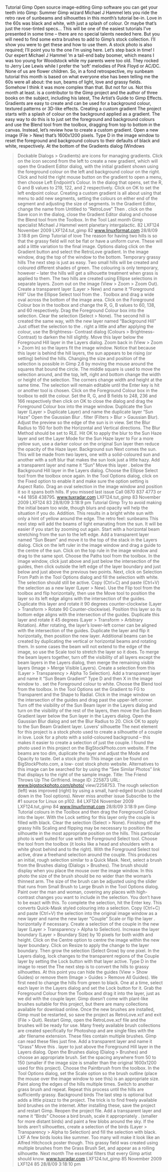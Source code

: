 Tutorial Gimp Open source image-editing
Gimp
software you can get your teeth into
Gimp: Summer
Gimp wizard Michael J Hammel lets you ride the retro rave of sunbeams
and silhouettes in this month’s tutorial be-in.
Love in the 60s was black and white, with just a splash of
colour. Or maybe that’s just the rose-tinted specs...
This will be one of the easiest tutorials I’ve presented in
some time – there are no special talents needed here. But
you will need to find some extra brushes to add to Gimp’s
stock collection. I’ll show you were to get these and how to
use them. A stock photo is also required; I’ll point you to the
one I’m using here. Let’s step back in time!
I
Our
expert
Michael J
Hammel
’m a tail-end baby boomer, which means I was too young
for Woodstock while my parents were too old. They
rocked to Jerry Lee Lewis while I prefer the ‘soft’ melodies
of Pink Floyd or AC/DC. None of us are flower children.
So, in a fond retrospective, my sunbeam tutorial this
month is based on what everyone else has been telling me
the 60s were all about: the sun, beams of light, love and
grassy fields. Somehow I think it was more complex than that.
But not for us. Not this month at least.
is a contributor to
the Gimp project
and the author of
three books on the
subject, including
his latest, The
Artist’s Guide to
Gimp Effects.
Gradients are easy to create and can be used for a
background colour, textured patterns or 3D-like effects.
Creating a custom gradient
The project starts with a splash of colour on the background
applied as a gradient. The easy way to do this is to just set the
foreground and background colours and use the Blend tool
from the toolbox, dragging from top to bottom in the canvas.
Instead, let’s review how to create a custom gradient.
Open a new image (File > New) that’s 1600x1200 pixels.
Type D in the image window to reset the foreground and
background colours to their defaults of black and white,
respectively. At the bottom of the Gradients dialog (Windows
> Dockable Dialogs > Gradients) are icons for managing
gradients. Click on the icon second from the left to create a
new gradient, which will open the Gradient Editor dialog, with
the initial gradient shown using the foreground colour on the
left and background colour on the right. Click and hold the
right mouse button on the gradient to open a menu, then
choose Left Endpoint’s Colour. In the dialog that opens, set
the R, G and B values to 219, 122, and 2 respectively. Click on
OK to set the left endpoint colour.
Creating a custom gradient is all about using that menu to
add new segments, setting the colours on either end of the
segment and adjusting the size of segments. In the Gradient
Editor, change the name from Untitled to “RetroLove” Then
.
click on the Save icon in the dialog, close the Gradient Editor
dialog and choose the Blend tool from the Toolbox. In the Tool
Last month Gimp specialist Michael J Hammel went planetary intergalactic.
82 LXF124 November 2009
LXF124.tut_gimp 82
www.linuxformat.com
28/8/09 3:18:8 pm
Gimp Tutorial
of love	
The reason for having two hills is so that the grassy field
will not be flat or have a uniform curve. These will add a
little variation to the final image.
Options dialog click on the Gradient button and select the
RetroLove gradient. In the image window, drag the top of the
window to the bottom.
Temporary grassy hills
The next step is just as easy. Two small hills will be created
and coloured different shades of green. The colouring is only
temporary, however – later the hills will get a silhouette
treatment when grass is applied to them.
The two hills are created using Ellipse selections in
separate layers. Zoom out on the image (View > Zoom >
Zoom Out). Create a transparent layer (Layer > New) and
name it “Foreground Hill” Use the Ellipse Select tool from the
.
Toolbox and drag a wide oval across the bottom of the image
area. Click on the Foreground Colour box in the toolbox and
change the R, G, B values to 60, 138, and 60 respectively.
Drag the Foreground Colour box into the selection. Clear the
selection (Select > None).
The second hill is created the same way, with the new
layer named “Background Hill” Just offset the selection to the
.
right a little and after applying the colour, use the Brightness-
Contrast dialog (Colours > Brightness-Contrast) to darken
the hill slightly. Move this layer below the Foreground Hill layer
in the Layers dialog. Zoom back in (View > Zoom > Zoom In)
so the layers fit the image window.
Notice that because this layer is behind the hill layers,
the sun appears to be rising (or setting) behind the hills.
Changing the size and position of the selection is possible
in Gimp 2.6 by moving the mouse around the squares that
bound the circle. The middle square is used to move the
selection around, and the top, left, right and bottom change
the width or height of the selection. The corners change width
and height at the same time. The selection will remain
editable until the Enter key is hit or another tool is chosen.
Click on the Foreground Colour box in the toolbox to edit
the colour. Set the R, G, and B fields to 248, 236 and 166
respectively then click on OK to close the dialog and drag the
Foreground Colour box into the image window.
Duplicate the Sun layer (Layer > Duplicate Layer) and
name the duplicate layer “Sun Haze” Open the Gaussian Blur
.
filter (Filters > Blur > Gaussian Blur). Adjust the preview so
the edge of the sun is in view. Set the Blur Radius to 150 for
both the Horizontal and Vertical directions. The Blur Method
should be set to RLE. Hit OK to apply the blur to the Sun Haze
layer and set the Layer Mode for the Sun Haze layer to
For a more
yellow sun, use a
darker colour on
the original Sun
layer then reduce
the opacity of
the Haze layer.
Background sun
Next comes the sun. This will be made from two layers, one
with a solid-coloured sun and another with a soft blur that
makes the sun look just a little hazy.
Add a transparent layer and name it “Sun” Move this layer
.
below the Background Hill layer in the Layers dialog. Choose
the Ellipse Select tool from the toolbox once again. In the Tool
Options dialog, click on the Fixed option to enable it and make
sure the option setting is Aspect Ratio. Drag an oval selection
in the image window and position it so it spans both hills.
If you missed last issue Call 0870 837 4773 or +44 1858 438795.
www.tuxradar.com
LXF124.tut_gimp 83
November 2009 LXF124     83
28/8/09 3:18:9 pm
Tutorial Gimp
Try to avoid making the initial beam too wide, though
blurs and opacity will help the situation if you do.
Addition. This results in a bright white sun with only a hint of
yellow around the edge.
The retro feel: sunbeams
This next step will add the beams of light emanating from the
sun. It will be easier if you start by zooming out again. Start
with a horizontal beam stretching from the sun to the left
edge. Add a transparent layer named “Sun Beam” and move
it to the top of the stack in the Layers dialog. Click on the left
ruler in the image window and drag a guide to the centre of
the sun. Click on the top rule in the image window and drag to
the same spot. Choose the Paths tool from the toolbox. In the
image window, click just above and just below the intersection
of the guides, then click outside the left edge of the layer
boundary and just below and just above the previous two
points. Next, click on Selection From Path in the Tool Options
dialog and fill the selection with white.
The selection should still be active. Copy (Ctrl+C) and
paste (Ctrl+V) the selection as a new layer (Layer > New).
Use the Flip tool from the toolbox and flip horizontally, then
use the Move tool to position the layer so its left edge aligns
with the intersection of the guides. Duplicate this layer and
rotate it 90 degrees counter-clockwise (Layer > Transform >
Rotate 90 Counter-clockwise). Position this layer so its
bottom edge aligns with the intersection of the guides.
Duplicate this layer and rotate it 45 degrees (Layer >
Transform > Arbitrary Rotation). After rotating, the layer’s
lower-left corner can be aligned with the intersection of the
guides. Duplicate the layer and flip it horizontally, then
position the new layer. Additional beams can be created by
duplicating the vertical or horizontal beams and rotating
them. In some cases the beam will not extend to the edge of
the image, so use the Scale tool to stretch the layer so it does.
To merge the beam layers together, turn off the visibility of
all layers except the beam layers in the Layers dialog, then
merge the remaining visible layers (Image > Merge Visible
Layers). Create a selection from this (Layer > Transparency >
Alpha To Selection). Add a transparent layer and name it “Sun
Beam Gradient” Type D and then X in the image window to
.
set the Foreground colour to white.
Choose the Blend tool from the toolbox. In the Tool
Options set the Gradient to FG to Transparent and the Shape
to Radial. Click in the image window on the intersection of the
guides and drag past the upper-left corner. Turn off the
visibility of the Sun Beam layer in the Layers dialog and turn
on the visibility of the rest of the layers, then move the Sun
Beam Gradient layer below the Sun layer in the Layers dialog.
Open the Gaussian Blur dialog and set the Blur Radius to 20.
Click OK to apply to the Sun Beam Gradient layer.
Lovers’ silhouette
The next element for this project is a stock photo used to
create a silhouette of a couple in love. Look for a photo with a
solid-coloured background – this makes it easier to create a
selection of just the couple. I found the photo used in this
project on the BigStockPhoto.com website.
If the beams are too dim, duplicate the layer and adjust
the Mode and Opacity to taste.
Get a stock photo
This image can be found on BigStockPhoto.com, a low-
cost stock photo website. Alternatives to this image can be
searched for by using the “See Similar Photos” link that
displays to the right of the sample image.
Title: The Friend Throws Up The Girlfriend.
Image ID: 225873 URL: www.bigstockphoto.com/photo/
view/2258753.
The rough selection (left) was improved (right) by using a
small, hard-edged brush (scaled down in the Tool options).
Never miss another issue Subscribe to the #1 source for Linux on p102.
84 LXF124 November 2009
LXF124.tut_gimp 84
www.linuxformat.com
28/8/09 3:18:9 pm
Gimp Tutorial
colours in the Toolbox and then drag the Foreground Colour
into the layer. With the Lock setting for this layer only the
couple is filled with black. Clear the selection (Select > None).
Finishing off the grassy hills
Scaling and flipping may be necessary to position the
silhouette in the most appropriate position on the hills.
This particular photo is well suited for use with the
Foreground Select tool. Choose the tool from the toolbox (it
looks like a head and shoulders with a white ghost behind and
to the right). With the Foreground Select tool active, draw a
freehand selection around the couple. This produces an initial,
rough selection similar to a Quick Mask. Next, select a brush
from the Brushes dialog (Dialogs > Brushes). The brush
should display when you place the mouse over the image
window. In this photo the size of the brush should be no wider
than the woman’s thinnest arm. The size of the brush can be
adjusted using the slider that runs from Small Brush to Large
Brush in the Tool Options dialog.
Paint over the man and woman, covering any places with
high-contrast changes you want to include in the selection.
You don’t have to be exact with this. To complete the
selection, hit the Enter key. This converts Quick-Mask styled
colouring into a selection. Copy (Ctrl+C) and paste (Ctrl+V)
the selection into the original image window as a new layer
and name the new layer “Couple” Scale or flip the layer
.
horizontally if necessary.
Create a selection of the couple in the new layer (Layer >
Transparency > Alpha to Selection). Increase the layer
boundary (Layer > Boundary Size) by 10 pixels for both width
and height. Click on the Centre option to centre the image
within the new layer boundary. Click on Resize to apply the
change to the layer boundary. Then grow the selection (Select
> Grow) by one pixel. In the Layers dialog, lock changes to the
transparent regions of the Couple layer by setting the Lock
button with that layer active. Type D in the image to reset the
The next step is to convert the hills to grassy silhouettes. At
this point you can hide the guides (View > Show Guides) or
remove them (Image > Guides > Remove All Guides). We first
need to change the hills from green to black. One at a time,
select each layer in the Layers dialog and set the Lock button
for it. Grab the Foreground Colour from the Toolbox and drag
it into the layer, just as we did with the couple layer.
Gimp doesn’t come with plant-like brushes suitable for
this project, but there are many collections available for
download online. Once the new brushes are installed, Gimp
must be restarted, so save the project as RetroLove.xcf and
exit (File > Quit). Restart Gimp, open the RetroLove.xcf file
and the brushes will be ready for use.
Many freely available brush collections are created
specifically for Photoshop and are single files with the .abr
filename extension. These files contain multiple brushes.
Gimp can read these files just fine.
Add a transparent layer and name it “Grass” Move this
.
layer to just above the Foreground Hill layer in the Layers
dialog. Open the Brushes dialog (Dialog > Brushes) and
choose an appropriate brush. Set the spacing anywhere from
50 to 150 (smaller if the image size is smaller than the original
1600x1200 used for this project). Choose the Paintbrush
from the toolbox. In the Tool Options dialog, set the Scale
option so the brush outline (place the mouse over the image
window to see this) is an appropriate size. Paint along the
edges of the hills multiple times. Switch to another grass
brush and repeat. Repeat this process until the hills are
sufficiently grassy.
Background birds
The last step is optional but adds a little pizazz to the project.
The trick is to find freely available bird brushes on the
internet. After installing these, save the project and restart
Gimp. Reopen the project file. Add a transparent layer and
name it “Birds” Choose a bird brush, scale it appropriately
.
(smaller for more distant birds) and paint a few blobs around
the sky. If the birds aren’t silhouettes, create a selection of the
birds (Layer > Transparency > Alpha to Selection) and fill the
selection with black. LXF
A few birds
looks like
summer. Too
many will make
it look like an
Alfred Hitchcock
poster though.
This grassy field was created using multiple brushes from
the Grass Brush Set, and appear as a rolling silhouette.
Next month The essential filters that every Gimp artist should know.
www.tuxradar.com
LXF124.tut_gimp 85
November 2009 LXF124 85
28/8/09 3:18:10 pm

